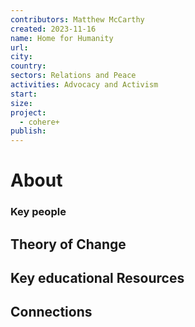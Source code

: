 ```yaml
---
contributors: Matthew McCarthy
created: 2023-11-16
name: Home for Humanity
url: 
city: 
country: 
sectors: Relations and Peace
activities: Advocacy and Activism
start: 
size: 
project:
  - cohere+
publish:
---
```


# About 


### Key people 


## Theory of Change 


## Key educational Resources 


## Connections 


